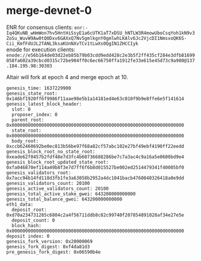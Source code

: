# merge-devnet-0

ENR for consensus clients: `enr:-Iq4QKuNB_wHmWon7hv5HntHiSsyE1a6cUTK1aT7xDSU_hNTLW3R4mowUboCsqYoh1kN9v3ZoSu_WuvW9Aw0tQ0Dxv6GAXxQ7Nv5gmlkgnY0gmlwhLKAlv6Jc2VjcDI1NmsxoQK6S-Cii_KmfFdUJL2TANL3ksaKUnNXvTCv1tLwXs0QgIN1ZHCCIyk`  
enode for execution clients: `enode://e56b164de03d22eb85b79b03cdd9edd428c2e3b5f2ff435cf284e3dfb81699058fa602a39cbcd0315c72be904ff0c6ec66750ffa1912fe33e615e45d73c9a980@137.184.195.98:30303`

Altair will fork at epoch 4 and merge epoch at 10.
```
genesis_time: 1637229900
genesis_state_root: 0x146bf1920ff6f9986f11aae98e5b1a14181ed4e63c010f9b9e8ffe6e5f141614
genesis_latest_block_header:
  slot: 0
  proposer_index: 0
  parent_root: 0x0000000000000000000000000000000000000000000000000000000000000000
  state_root: 0x0000000000000000000000000000000000000000000000000000000000000000
  body_root: 0xccb62460692be0ec813b56be97f68a82cf57abc102e27bf49ebf4190ff22eedd
genesis_block_root_no_state_root: 0xeade62f0457b2fdf48e7d3fc4b60736688286be7c7a3ac4c9a16a5e0600bd9e4
genesis_block_root_updated_state_root: 0xfa046870ef114a49b8f3e7d7ff6f6b8d015527be002ed2514479341f40005bf0
genesis_validators_root: 0x7acc94b14fd118d3fb1fe3a63058b2952a4dc1041bacb4760840326418a0e9dd
genesis_validators_count: 20100
genesis_active_validators_count: 20100
genesis_total_active_stake_gwei: 643200000000000
genesis_total_balance_gwei: 643200000000000
eth1_data:
  deposit_root: 0xd70a234731285c6804c2a4f56711ddb8c82c99740f207854891028af34e27e5e
  deposit_count: 0
  block_hash: 0x0000000000000000000000000000000000000000000000000000000000000000
deposit index: 0
genesis_fork_version: 0x20000069
genesis_fork_digest: 0xf4da81d3
pre_genesis_fork_digest: 0x06590b4e
```
